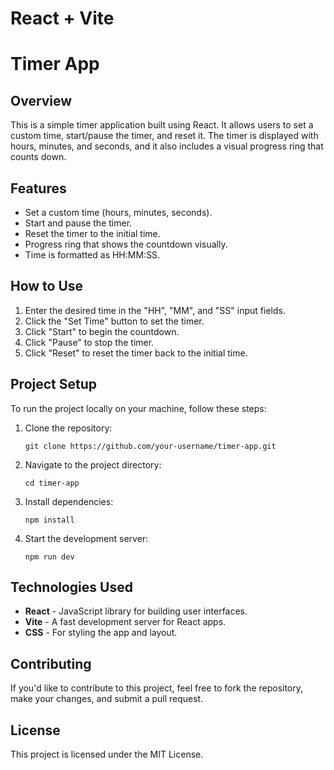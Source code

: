 # React + Vite

<!DOCTYPE html>
<html lang="en">
<head>
    <meta charset="UTF-8">
    <meta name="viewport" content="width=device-width, initial-scale=1.0">
    
     
</head>
<body>
    <div class="container">
        <h1>Timer App</h1>

   <div class="section">
            <h2>Overview</h2>
            <p>This is a simple timer application built using React. It allows users to set a custom time, start/pause the timer, and reset it. The timer is displayed with hours, minutes, and seconds, and it also includes a visual progress ring that counts down.</p>
   </div>

  <div class="section">
            <h2>Features</h2>
            <ul>
                <li>Set a custom time (hours, minutes, seconds).</li>
                <li>Start and pause the timer.</li>
                <li>Reset the timer to the initial time.</li>
                <li>Progress ring that shows the countdown visually.</li>
                <li>Time is formatted as HH:MM:SS.</li>
            </ul>
        </div>

  <div class="section">
            <h2>How to Use</h2>
            <ol>
                <li>Enter the desired time in the "HH", "MM", and "SS" input fields.</li>
                <li>Click the "Set Time" button to set the timer.</li>
                <li>Click "Start" to begin the countdown.</li>
                <li>Click "Pause" to stop the timer.</li>
                <li>Click "Reset" to reset the timer back to the initial time.</li>
            </ol>
        </div>

  <div class="section">
            <h2>Project Setup</h2>
            <p>To run the project locally on your machine, follow these steps:</p>
            <ol>
                <li>Clone the repository:</li>
                <pre><code>git clone https://github.com/your-username/timer-app.git</code></pre>
                <li>Navigate to the project directory:</li>
                <pre><code>cd timer-app</code></pre>
                <li>Install dependencies:</li>
                <pre><code>npm install</code></pre>
                <li>Start the development server:</li>
                <pre><code>npm run dev</code></pre>
               <ol>
</div>

  <div class="section">
            <h2>Technologies Used</h2>
            <ul>
                <li><strong>React</strong> - JavaScript library for building user interfaces.</li>
                <li><strong>Vite</strong> - A fast development server for React apps.</li>
                <li><strong>CSS</strong> - For styling the app and layout.</li>
            </ul>
        </div>

  <div class="section">
            <h2>Contributing</h2>
            <p>If you'd like to contribute to this project, feel free to fork the repository, make your changes, and submit a pull request.</p>
        </div>

   <div class="section">
            <h2>License</h2>
            <p>This project is licensed under the MIT License.</p>
        </div>
    </div>
</body>
</html>
